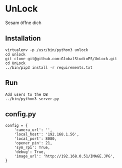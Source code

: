 # UnLock
Sesam öffne dich

## Installation

```
virtualenv -p /usr/bin/python3 unlock
cd unlock
git clone git@github.com:GlobalStudioES/UnLock.git
cd UnLock
../bin/pip3 install -r requirements.txt
```

## Run

```
Add users to the DB
../bin/python3 server.py
```


## config.py
```
config = {
    'camera_url': '',
    'local_host': '192.168.1.56',
    'local_port': 8080,
    'opener_pin': 21,
    'sym_rpi': True,
    'debug': True,
    'image_url': 'http://192.168.0.51/IMAGE.JPG',
}
```
